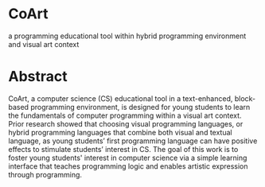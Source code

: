 # CoArt
a programming educational tool within hybrid programming environment and visual art context

# Abstract
CoArt, a computer science (CS) educational tool in a text-enhanced, block-based programming environment, is designed for young students to learn the fundamentals of computer programming within a visual art context. Prior research showed that choosing visual programming languages, or hybrid programming languages that combine both visual and textual language, as young students’ first programming language can have positive effects to stimulate students’ interest in CS. The goal of this work is to foster young students' interest in computer science via a simple learning interface that teaches programming logic and enables artistic expression through programming.
